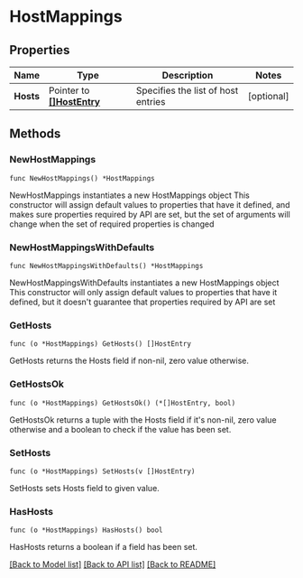 # HostMappings

## Properties

Name | Type | Description | Notes
------------ | ------------- | ------------- | -------------
**Hosts** | Pointer to [**[]HostEntry**](HostEntry.md) | Specifies the list of host entries | [optional] 

## Methods

### NewHostMappings

`func NewHostMappings() *HostMappings`

NewHostMappings instantiates a new HostMappings object
This constructor will assign default values to properties that have it defined,
and makes sure properties required by API are set, but the set of arguments
will change when the set of required properties is changed

### NewHostMappingsWithDefaults

`func NewHostMappingsWithDefaults() *HostMappings`

NewHostMappingsWithDefaults instantiates a new HostMappings object
This constructor will only assign default values to properties that have it defined,
but it doesn't guarantee that properties required by API are set

### GetHosts

`func (o *HostMappings) GetHosts() []HostEntry`

GetHosts returns the Hosts field if non-nil, zero value otherwise.

### GetHostsOk

`func (o *HostMappings) GetHostsOk() (*[]HostEntry, bool)`

GetHostsOk returns a tuple with the Hosts field if it's non-nil, zero value otherwise
and a boolean to check if the value has been set.

### SetHosts

`func (o *HostMappings) SetHosts(v []HostEntry)`

SetHosts sets Hosts field to given value.

### HasHosts

`func (o *HostMappings) HasHosts() bool`

HasHosts returns a boolean if a field has been set.


[[Back to Model list]](../README.md#documentation-for-models) [[Back to API list]](../README.md#documentation-for-api-endpoints) [[Back to README]](../README.md)


